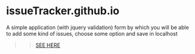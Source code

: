 # issueTracker.github.io

A simple application (with jquery validation) form by which you will be able to add some kind of issues, choose some option and save in localhost
>> [SEE HERE](https://kamiltech.github.io/issueTracker.github.io/)
